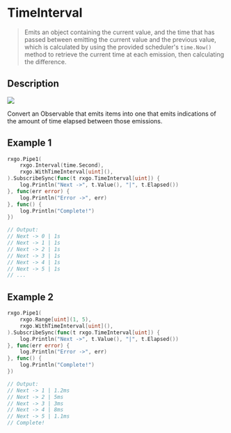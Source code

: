 # TimeInterval

> Emits an object containing the current value, and the time that has passed between emitting the current value and the previous value, which is calculated by using the provided scheduler's `time.Now()` method to retrieve the current time at each emission, then calculating the difference.

## Description

![](https://rxjs.dev/assets/images/marble-diagrams/timeInterval.png)

Convert an Observable that emits items into one that emits indications of the amount of time elapsed between those emissions.

## Example 1

```go
rxgo.Pipe1(
    rxgo.Interval(time.Second),
    rxgo.WithTimeInterval[uint](),
).SubscribeSync(func(t rxgo.TimeInterval[uint]) {
    log.Println("Next ->", t.Value(), "|", t.Elapsed())
}, func(err error) {
    log.Println("Error ->", err)
}, func() {
    log.Println("Complete!")
})

// Output:
// Next -> 0 | 1s
// Next -> 1 | 1s
// Next -> 2 | 1s
// Next -> 3 | 1s
// Next -> 4 | 1s
// Next -> 5 | 1s
// ...
```

## Example 2

```go
rxgo.Pipe1(
    rxgo.Range[uint](1, 5),
    rxgo.WithTimeInterval[uint](),
).SubscribeSync(func(t rxgo.TimeInterval[uint]) {
    log.Println("Next ->", t.Value(), "|", t.Elapsed())
}, func(err error) {
    log.Println("Error ->", err)
}, func() {
    log.Println("Complete!")
})

// Output:
// Next -> 1 | 1.2ms
// Next -> 2 | 5ms
// Next -> 3 | 3ms
// Next -> 4 | 8ms
// Next -> 5 | 1.1ms
// Complete!
```
